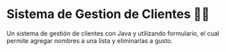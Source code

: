# Sistema de Gestion de Clientes 👩‍💻
Un sistema de gestión de clientes con Java y utilizando formulario, el cual permite agregar nombres a una lista y eliminarlas a gusto.
